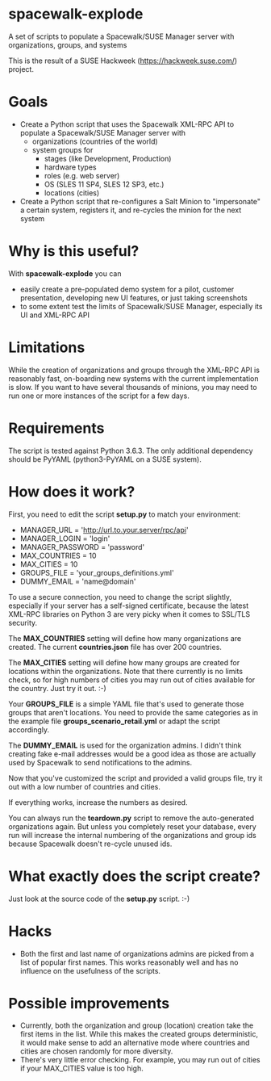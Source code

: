 # spacewalk-explode
A set of scripts to populate a Spacewalk/SUSE Manager server with organizations, groups, and systems

This is the result of a SUSE Hackweek (https://hackweek.suse.com/) project.

# Goals
* Create a Python script that uses the Spacewalk XML-RPC API to populate a Spacewalk/SUSE Manager server with
  + organizations (countries of the world)
  + system groups for
    - stages (like Development, Production)
    - hardware types
    - roles (e.g. web server)
    - OS (SLES 11 SP4, SLES 12 SP3, etc.)
    - locations (cities)
* Create a Python script that re-configures a Salt Minion to "impersonate" a certain system, registers it, and re-cycles the minion for the next system

# Why is this useful?
With **spacewalk-explode** you can
* easily create a pre-populated demo system for a pilot, customer presentation, developing new UI features, or just taking screenshots
* to some extent test the limits of Spacewalk/SUSE Manager, especially its UI and XML-RPC API

# Limitations
While the creation of organizations and groups through the XML-RPC API is reasonably fast, on-boarding new systems with the current implementation is slow. If you want to have several thousands of minions, you may need to run one or more instances of the script for a few days.
  
# Requirements
The script is tested against Python 3.6.3. The only additional dependency should be PyYAML (python3-PyYAML on a SUSE system).

# How does it work?

First, you need to edit the script **setup.py** to match your environment:

* MANAGER_URL = 'http://url.to.your.server/rpc/api'
* MANAGER_LOGIN = 'login'
* MANAGER_PASSWORD = 'password'
* MAX_COUNTRIES = 10
* MAX_CITIES = 10
* GROUPS_FILE = 'your_groups_definitions.yml'
* DUMMY_EMAIL = 'name@domain'

To use a secure connection, you need to change the script slightly, especially if your server has a self-signed certificate, because the latest XML-RPC libraries on Python 3 are very picky when it comes to SSL/TLS security.

The **MAX_COUNTRIES** setting will define how many organizations are created. The current **countries.json** file has over 200 countries.

The **MAX_CITIES** setting will define how many groups are created for locations within the organizations. Note that there currently is no limits check, so for high numbers of cities you may run out of cities available for the country. Just try it out. :-)

Your **GROUPS_FILE** is a simple YAML file that's used to generate those groups that aren't locations. You need to provide the same categories as in the example file **groups_scenario_retail.yml** or adapt the script accordingly.

The **DUMMY_EMAIL** is used for the organization admins. I didn't think creating fake e-mail addresses would be a good idea as those are actually used by Spacewalk to send notifications to the admins.

Now that you've customized the script and provided a valid groups file, try it out with a low number of countries and cities.

If everything works, increase the numbers as desired.

You can always run the **teardown.py** script to remove the auto-generated organizations again. But unless you completely reset your database, every run will increase the internal numbering of the organizations and group ids because Spacewalk doesn't re-cycle unused ids.

# What exactly does the script create?
Just look at the source code of the **setup.py** script. :-)

# Hacks
* Both the first and last name of organizations admins are picked from a list of popular first names. This works reasonably well and has no influence on the usefulness of the scripts.

# Possible improvements
* Currently, both the organization and group (location) creation take the first items in the list. While this makes the created groups deterministic, it would make sense to add an alternative mode where countries and cities are chosen randomly for more diversity.
* There's very little error checking. For example, you may run out of cities if your MAX_CITIES value is too high.
